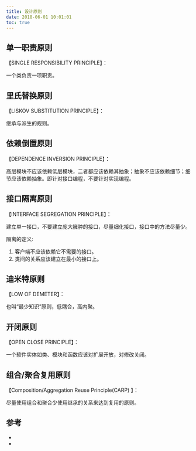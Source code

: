 ```yaml
---
title: 设计原则
date: 2018-06-01 10:01:01
toc: true
---
```



## 单一职责原则

【SINGLE RESPONSIBILITY PRINCIPLE】：

一个类负责一项职责。

## 里氏替换原则

【LISKOV SUBSTITUTION PRINCIPLE】：

继承与派生的规则。

## 依赖倒置原则

【DEPENDENCE INVERSION PRINCIPLE】：

高层模块不应该依赖低层模块，二者都应该依赖其抽象；抽象不应该依赖细节；细节应该依赖抽象。即针对接口编程，不要针对实现编程。

## 接口隔离原则

【INTERFACE SEGREGATION PRINCIPLE】：

建立单一接口，不要建立庞大臃肿的接口，尽量细化接口，接口中的方法尽量少。

隔离的定义:

1. 客户端不应该依赖它不需要的接口。
2. 类间的关系应该建立在最小的接口上。

## 迪米特原则

【LOW OF DEMETER】：

也叫“最少知识”原则，低耦合，高内聚。

## 开闭原则

【OPEN CLOSE PRINCIPLE】：

一个软件实体如类、模块和函数应该对扩展开放，对修改关闭。

## 组合/聚合复用原则

【Composition/Aggregation Reuse Principle(CARP) 】：

尽量使用组合和聚合少使用继承的关系来达到复用的原则。




## 参考 
- []()
- []()
